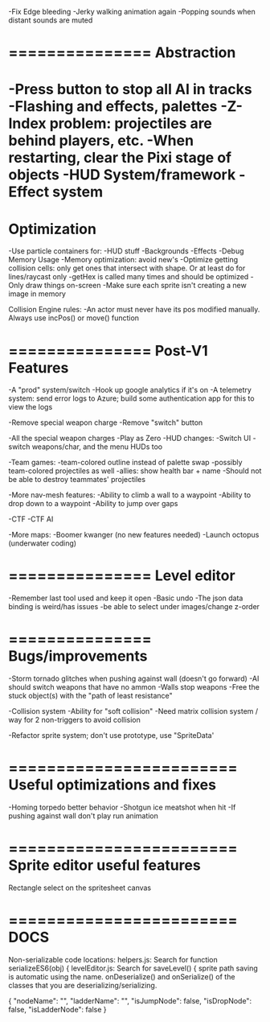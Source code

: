 -Fix Edge bleeding
-Jerky walking animation again
-Popping sounds when distant sounds are muted

===============
Abstraction
===============
-Press button to stop all AI in tracks
-Flashing and effects, palettes
-Z-Index problem: projectiles are behind players, etc.
-When restarting, clear the Pixi stage of objects
-HUD System/framework
-Effect system
===============
Optimization
===============

-Use particle containers for:
  -HUD stuff
  -Backgrounds
  -Effects
-Debug Memory Usage
-Memory optimization: avoid new's
-Optimize getting collision cells: only get ones that intersect with shape. Or at least do for lines/raycast only
-getHex is called many times and should be optimized
-Only draw things on-screen
-Make sure each sprite isn't creating a new image in memory

Collision Engine rules:
  -An actor must never have its pos modified manually. Always use incPos() or move() function

===============
Post-V1 Features
===============

-A "prod" system/switch
  -Hook up google analytics if it's on
  -A telemetry system: send error logs to Azure; build some authentication app for this to view the logs

-Remove special weapon charge
-Remove "switch" button

-All the special weapon charges
-Play as Zero
-HUD changes: -Switch UI - switch weapons/char, and the menu HUDs too

-Team games:
  -team-colored outline instead of palette swap
  -possibly team-colored projectiles as well
  -allies: show health bar + name
-Should not be able to destroy teammates' projectiles

-More nav-mesh features:
  -Ability to climb a wall to a waypoint
  -Ability to drop down to a waypoint
  -Ability to jump over gaps

-CTF 
-CTF AI

-More maps:
  -Boomer kwanger (no new features needed)
  -Launch octopus (underwater coding)

===============
Level editor
===============
-Remember last tool used and keep it open
-Basic undo
-The json data binding is weird/has issues
-be able to select under images/change z-order

===============
Bugs/improvements
===============

-Storm tornado glitches when pushing against wall (doesn't go forward)
-AI should switch weapons that have no ammon
-Walls stop weapons
-Free the stuck object(s) with the "path of least resistance"

-Collision system
  -Ability for "soft collision"
  -Need matrix collision system / way for 2 non-triggers to avoid collision

-Refactor sprite system; don't use prototype, use "SpriteData'

========================
Useful optimizations and fixes
========================

-Homing torpedo better behavior
-Shotgun ice meatshot when hit
-If pushing against wall don't play run animation

========================
Sprite editor useful features
========================
Rectangle select on the spritesheet canvas

========================
DOCS
========================
Non-serializable code locations:
helpers.js: Search for 
  function serializeES6(obj) {
levelEditor.js: Search for
  saveLevel() {
sprite path saving is automatic using the name. 
onDeserialize() and onSerialize() of the classes that you are deserializing/serializing.

{
  "nodeName": "",
  "ladderName": "",
  "isJumpNode": false,
  "isDropNode": false,
  "isLadderNode": false
}